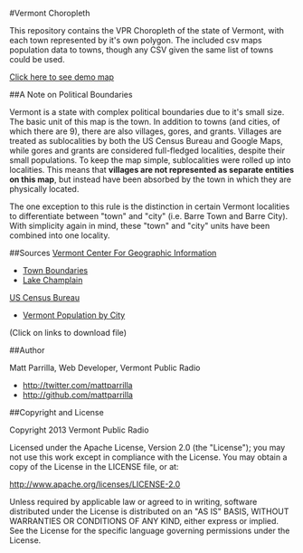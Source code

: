#Vermont Choropleth

This repository contains the VPR Choropleth of the state of Vermont, with each town represented by it's own polygon.
The included csv maps population data to towns, though any CSV given the same list of towns could be used.

[Click here to see demo map](http://bl.ocks.org/mattparrilla/5724610)


##A Note on Political Boundaries

Vermont is a state with complex political boundaries due to it's small size. The basic unit of this map is the town.
In addition to towns (and cities, of which there are 9), there are also villages, gores, and grants. Villages are
treated as sublocalities by both the US Census Bureau and Google Maps, while gores and grants are considered full-fledged
localities, despite their small populations. To keep the map simple, sublocalities were rolled up into localities. This
means that **villages are not represented as separate entities on this map**, but instead have been absorbed by the town in
which they are physically located.

The one exception to this rule is the distinction in certain Vermont localities to differentiate between "town" and "city"
(i.e. Barre Town and Barre City). With simplicity again in mind, these "town" and "city" units have been combined into
one locality.

##Sources
[Vermont Center For Geographic Information](http://vcgi.vermont.gov/warehouse/search_tools)

- [Town Boundaries](http://maps.vcgi.org/gisdata/vcgi/packaged_zips/BoundaryTown_TWNBNDS.zip)
- [Lake Champlain](http://maps.vcgi.org/gisdata/vcgi/packaged_zips/WaterHydro_LKCH5K.zip)

[US Census Bureau](http://www.census.gov)

- [Vermont Population by City](http://www.census.gov/popest/data/cities/totals/2012/files/SUB-EST2012_50.csv)

(Click on links to download file)

##Author

Matt Parrilla, Web Developer, Vermont Public Radio
- http://twitter.com/mattparrilla
- http://github.com/mattparrilla

##Copyright and License

Copyright 2013 Vermont Public Radio

Licensed under the Apache License, Version 2.0 (the "License"); you may not use this work except in compliance with the License.
You may obtain a copy of the License in the LICENSE file, or at:

http://www.apache.org/licenses/LICENSE-2.0

Unless required by applicable law or agreed to in writing, software distributed under the License is distributed on an "AS IS" BASIS,
WITHOUT WARRANTIES OR CONDITIONS OF ANY KIND, either express or implied. See the License for the specific language
governing permissions under the License.
